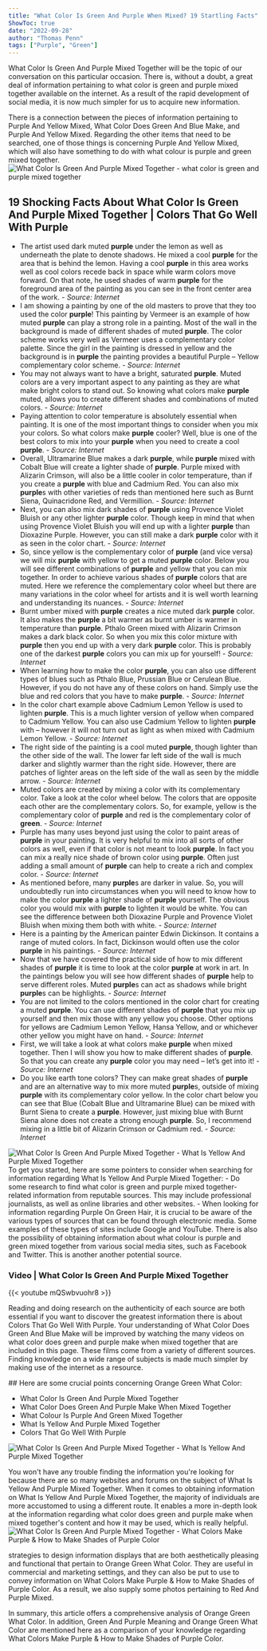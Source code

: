 ```yaml
---
title: "What Color Is Green And Purple When Mixed? 19 Startling Facts"
ShowToc: true 
date: "2022-09-28"
author: "Thomas Penn" 
tags: ["Purple", "Green"]
---
```


What Color Is Green And Purple Mixed Together will be the topic of our conversation on this particular occasion. There is, without a doubt, a great deal of information pertaining to what color is green and purple mixed together available on the internet. As a result of the rapid development of social media, it is now much simpler for us to acquire new information.

There is a connection between the pieces of information pertaining to Purple And Yellow Mixed, What Color Does Green And Blue Make, and Purple And Yellow Mixed. Regarding the other items that need to be searched, one of those things is concerning Purple And Yellow Mixed, which will also have something to do with what colour is purple and green mixed together.
<img loading="lazy" src="http://www.costumecocktail.com/wp-content/uploads/2015/08/20140311143536713_vdsv00011-809x1024.jpg" onerror="this.onerror=null;this.src='https://blogger.googleusercontent.com/img/a/AVvXsEhe7F7TRXHtjiKvHb5vS7DmnxvpHiDyoYyYvm1nHB3Qp2_w3BnM6A2eq4v7FYxCC9bfZt3a9vIMtAYEKUiaDQbHMg-ViyGmRIj39MLp0bGFfgfYw1Dc9q_H-T0wiTm3l0Uq42dETrN9eC8aGJ9_IORZsxST1AcLR7np1koOfcc7tnHa4S8Mwz_xD9d0=s16000';" alt="What Color Is Green And Purple Mixed Together - what color is green and purple mixed together" >

## 19 Shocking Facts About What Color Is Green And Purple Mixed Together | Colors That Go Well With Purple
-   The artist used dark muted **purple** under the lemon as well as underneath the plate to denote shadows. He mixed a cool **purple** for the area that is behind the lemon. Having a cool **purple** in this area works well as cool colors recede back in space while warm colors move forward. On that note, he used shades of warm **purple** for the foreground area of the painting as you can see in the front center area of the work. - <cite>Source: Internet</cite>
-   I am showing a painting by one of the old masters to prove that they too used the color **purple**! This painting by Vermeer is an example of how muted **purple** can play a strong role in a painting. Most of the wall in the background is made of different shades of muted **purple**. The color scheme works very well as Vermeer uses a complementary color palette. Since the girl in the painting is dressed in yellow and the background is in **purple** the painting provides a beautiful Purple – Yellow complementary color scheme. - <cite>Source: Internet</cite>
-   You may not always want to have a bright, saturated **purple**. Muted colors are a very important aspect to any painting as they are what make bright colors to stand out. So knowing what colors make **purple** muted, allows you to create different shades and combinations of muted colors. - <cite>Source: Internet</cite>
-   Paying attention to color temperature is absolutely essential when painting. It is one of the most important things to consider when you mix your colors. So what colors make **purple** cooler? Well, blue is one of the best colors to mix into your **purple** when you need to create a cool **purple**. - <cite>Source: Internet</cite>
-   Overall, Ultramarine Blue makes a dark **purple**, while **purple** mixed with Cobalt Blue will create a lighter shade of **purple**. Purple mixed with Alizarin Crimson, will also be a little cooler in color temperature, than if you create a **purple** with blue and Cadmium Red. You can also mix **purple**s with other varieties of reds than mentioned here such as Burnt Siena, Quinacridone Red, and Vermillion. - <cite>Source: Internet</cite>
-   Next, you can also mix dark shades of **purple** using Provence Violet Bluish or any other lighter **purple** color. Though keep in mind that when using Provence Violet Bluish you will end up with a lighter **purple** than Dioxazine Purple. However, you can still make a dark **purple** color with it as seen in the color chart. - <cite>Source: Internet</cite>
-   So, since yellow is the complementary color of **purple** (and vice versa) we will mix **purple** with yellow to get a muted **purple** color. Below you will see different combinations of **purple** and yellow that you can mix together. In order to achieve various shades of **purple** colors that are muted. Here we reference the complementary color wheel but there are many variations in the color wheel for artists and it is well worth learning and understanding its nuances. - <cite>Source: Internet</cite>
-   Burnt umber mixed with **purple** creates a nice muted dark **purple** color. It also makes the **purple** a bit warmer as burnt umber is warmer in temperature than **purple**. Pthalo Green mixed with Alizarin Crimson makes a dark black color. So when you mix this color mixture with **purple** then you end up with a very dark **purple** color. This is probably one of the darkest **purple** colors you can mix up for yourself! - <cite>Source: Internet</cite>
-   When learning how to make the color **purple**, you can also use different types of blues such as Pthalo Blue, Prussian Blue or Cerulean Blue. However, if you do not have any of these colors on hand. Simply use the blue and red colors that you have to make **purple**. - <cite>Source: Internet</cite>
-   In the color chart example above Cadmium Lemon Yellow is used to lighten **purple**. This is a much lighter version of yellow when compared to Cadmium Yellow. You can also use Cadmium Yellow to lighten **purple** with – however it will not turn out as light as when mixed with Cadmium Lemon Yellow. - <cite>Source: Internet</cite>
-   The right side of the painting is a cool muted **purple**, though lighter than the other side of the wall. The lower far left side of the wall is much darker and slightly warmer than the right side. However, there are patches of lighter areas on the left side of the wall as seen by the middle arrow. - <cite>Source: Internet</cite>
-   Muted colors are created by mixing a color with its complementary color. Take a look at the color wheel below. The colors that are opposite each other are the complementary colors. So, for example, yellow is the complementary color of **purple** and red is the complementary color of **green**. - <cite>Source: Internet</cite>
-   Purple has many uses beyond just using the color to paint areas of **purple** in your painting. It is very helpful to mix into all sorts of other colors as well, even if that color is not meant to look **purple**. In fact you can mix a really nice shade of brown color using **purple**. Often just adding a small amount of **purple** can help to create a rich and complex color. - <cite>Source: Internet</cite>
-   As mentioned before, many **purple**s are darker in value. So, you will undoubtedly run into circumstances when you will need to know how to make the color **purple** a lighter shade of **purple** yourself. The obvious color you would mix with **purple** to lighten it would be white. You can see the difference between both Dioxazine Purple and Provence Violet Bluish when mixing them both with white. - <cite>Source: Internet</cite>
-   Here is a painting by the American painter Edwin Dickinson. It contains a range of muted colors. In fact, Dickinson would often use the color **purple** in his paintings. - <cite>Source: Internet</cite>
-   Now that we have covered the practical side of how to mix different shades of **purple** it is time to look at the color **purple** at work in art. In the paintings below you will see how different shades of **purple** help to serve different roles. Muted **purple**s can act as shadows while bright **purple**s can be highlights. - <cite>Source: Internet</cite>
-   You are not limited to the colors mentioned in the color chart for creating a muted **purple**. You can use different shades of **purple** that you mix up yourself and then mix those with any yellow you choose. Other options for yellows are Cadmium Lemon Yellow, Hansa Yellow, and or whichever other yellow you might have on hand. - <cite>Source: Internet</cite>
-   First, we will take a look at what colors make **purple** when mixed together. Then I will show you how to make different shades of **purple**. So that you can create any **purple** color you may need – let’s get into it! - <cite>Source: Internet</cite>
-   Do you like earth tone colors? They can make great shades of **purple** and are an alternative way to mix more muted **purple**s, outside of mixing **purple** with its complementary color yellow. In the color chart below you can see that Blue (Cobalt Blue and Ultramarine Blue) can be mixed with Burnt Siena to create a **purple**. However, just mixing blue with Burnt Siena alone does not create a strong enough **purple**. So, I recommend mixing in a little bit of Alizarin Crimson or Cadmium red. - <cite>Source: Internet</cite>


<img loading="lazy" src="http://www.digsdigs.com/photos/red-accents-in-bedrooms-6.jpg" onerror="this.onerror=null;this.src='https://blogger.googleusercontent.com/img/a/AVvXsEhe7F7TRXHtjiKvHb5vS7DmnxvpHiDyoYyYvm1nHB3Qp2_w3BnM6A2eq4v7FYxCC9bfZt3a9vIMtAYEKUiaDQbHMg-ViyGmRIj39MLp0bGFfgfYw1Dc9q_H-T0wiTm3l0Uq42dETrN9eC8aGJ9_IORZsxST1AcLR7np1koOfcc7tnHa4S8Mwz_xD9d0=s16000';" alt="What Color Is Green And Purple Mixed Together - What Is Yellow And Purple Mixed Together" >
To get you started, here are some pointers to consider when searching for information regarding What Is Yellow And Purple Mixed Together:
- Do some research to find what color is green and purple mixed together-related information from reputable sources. This may include professional journalists, as well as online libraries and other websites.
- When looking for information regarding Purple On Green Hair, it is crucial to be aware of the various types of sources that can be found through electronic media. Some examples of these types of sites include Google and YouTube. There is also the possibility of obtaining information about what colour is purple and green mixed together from various social media sites, such as Facebook and Twitter. This is another another potential source.

### Video | What Color Is Green And Purple Mixed Together
{{< youtube mQSwbvuohr8 >}} 


Reading and doing research on the authenticity of each source are both essential if you want to discover the greatest information there is about Colors That Go Well With Purple.
Your understanding of What Color Does Green And Blue Make will be improved by watching the many videos on what color does green and purple make when mixed together that are included in this page. These films come from a variety of different sources. Finding knowledge on a wide range of subjects is made much simpler by making use of the internet as a resource.
<script async="async" data-cfasync="false" src="//normallydemandedalter.com/fe63df3c5408708b15d8dc3d9b206b31/invoke.js"></script>
<div id="container-fe63df3c5408708b15d8dc3d9b206b31"></div>
## Here are some crucial points concerning Orange Green What Color:

- What Color Is Green And Purple Mixed Together
- What Color Does Green And Purple Make When Mixed Together
- What Colour Is Purple And Green Mixed Together
- What Is Yellow And Purple Mixed Together
- Colors That Go Well With Purple

 <img loading="lazy" src="https://cdn77.gemgrace.com/blog-images/161116-color-tea-legnth-wd/orange2.jpg" onerror="this.onerror=null;this.src='https://blogger.googleusercontent.com/img/a/AVvXsEhe7F7TRXHtjiKvHb5vS7DmnxvpHiDyoYyYvm1nHB3Qp2_w3BnM6A2eq4v7FYxCC9bfZt3a9vIMtAYEKUiaDQbHMg-ViyGmRIj39MLp0bGFfgfYw1Dc9q_H-T0wiTm3l0Uq42dETrN9eC8aGJ9_IORZsxST1AcLR7np1koOfcc7tnHa4S8Mwz_xD9d0=s16000';" alt="What Color Is Green And Purple Mixed Together - What Is Yellow And Purple Mixed Together" >

You won't have any trouble finding the information you're looking for because there are so many websites and forums on the subject of What Is Yellow And Purple Mixed Together.
When it comes to obtaining information on What Is Yellow And Purple Mixed Together, the majority of individuals are more accustomed to using a different route. It enables a more in-depth look at the information regarding what color does green and purple make when mixed together's content and how it may be used, which is really helpful.
<img loading="lazy" src="http://onpointfresh.com/wp-content/uploads/2016/04/Sky-Blue-shirt-7.jpg" onerror="this.onerror=null;this.src='https://blogger.googleusercontent.com/img/a/AVvXsEhe7F7TRXHtjiKvHb5vS7DmnxvpHiDyoYyYvm1nHB3Qp2_w3BnM6A2eq4v7FYxCC9bfZt3a9vIMtAYEKUiaDQbHMg-ViyGmRIj39MLp0bGFfgfYw1Dc9q_H-T0wiTm3l0Uq42dETrN9eC8aGJ9_IORZsxST1AcLR7np1koOfcc7tnHa4S8Mwz_xD9d0=s16000';" alt="What Color Is Green And Purple Mixed Together - What Colors Make Purple & How to Make Shades of Purple Color" >

strategies to design information displays that are both aesthetically pleasing and functional that pertain to Orange Green What Color. They are useful in commercial and marketing settings, and they can also be put to use to convey information on What Colors Make Purple & How to Make Shades of Purple Color. As a result, we also supply some photos pertaining to Red And Purple Mixed.

In summary, this article offers a comprehensive analysis of Orange Green What Color. In addition, Green And Purple Meaning and Orange Green What Color are mentioned here as a comparison of your knowledge regarding What Colors Make Purple & How to Make Shades of Purple Color.

	

